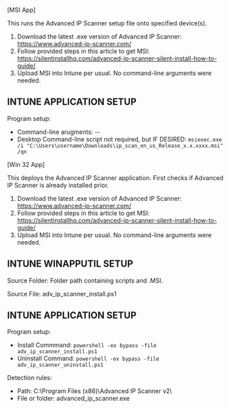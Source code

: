 [MSI App]

This runs the Advanced IP Scanner setup file onto specified device(s).  
1. Download the latest .exe version of Advanced IP Scanner: https://www.advanced-ip-scanner.com/
2. Follow provided steps in this article to get MSI: https://silentinstallhq.com/advanced-ip-scanner-silent-install-how-to-guide/
3. Upload MSI into Intune per usual. No command-line arguments were needed. 

**INTUNE APPLICATION SETUP**
----------------------------
Program setup:
- Command-line arugments: --
- Desktop Command-line script not required, but IF DESIRED: ```msiexec.exe /i "C:\Users\username\Downloads\ip_scan_en_us_Release_x.x.xxxx.msi" /qn```



[Win 32 App]

This deploys the Advanced IP Scanner application. First checks if Advanced IP Scanner is already installed prior.   
1. Download the latest .exe version of Advanced IP Scanner: https://www.advanced-ip-scanner.com/
2. Follow provided steps in this article to get MSI: https://silentinstallhq.com/advanced-ip-scanner-silent-install-how-to-guide/
3. Upload MSI into Intune per usual. No command-line arguments were needed. 

**INTUNE WINAPPUTIL SETUP**
---------------------
Source Folder: Folder path containing scripts and .MSI. 

Source File: adv_ip_scanner_install.ps1

**INTUNE APPLICATION SETUP**
----------------------------
Program setup:
- Install Commmand: ```powershell -ex bypass -file adv_ip_scanner_install.ps1```
- Uninstall Command: ```powershell -ex bypass -file adv_ip_scanner_uninstall.ps1``` 

Detection rules:
- Path: C:\Program Files (x86)\Advanced IP Scanner v2\
- File or folder: advanced_ip_scanner.exe

